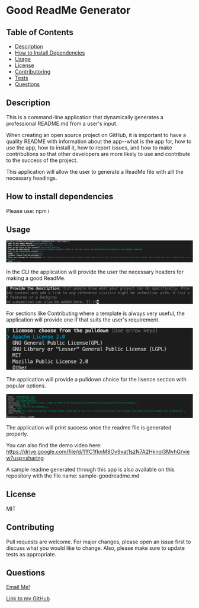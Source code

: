 # Good ReadMe Generator

## Table of Contents

- [Description](#description)
- [How to Install Dependencies](#how-to-install-dependencies)
- [Usage](#usage)
- [License](#license)
- [Contributoring](#contributing)
- [Tests](#tests)
- [Questions](#questions)

## Description

This is a command-line application that dynamically generates a professional README.md from a user's input.

When creating an open source project on GitHub, it is important to have a quality README with information about the app--what is the app for, how to use the app, how to install it, how to report issues, and how to make contributions so that other developers are more likely to use and contribute to the success of the project.

This application will allow the user to generate a ReadMe file with alll the necessary headings.

## How to install dependencies

Please use: npm i

## Usage

![](./img/read1.png)

In the CLI the application will provide the user the necessary headers for making a good ReadMe.

![](./img/read3.png)

For sections like Contributing where a template is always very useful, the application will provide one if that suits the user's requirement.

![](./img/read4.png)

The application will provide a pulldown choice for the lisence section with popular options.

![](./img/read2.png)

The application will print success once the readme file is generated properly.

You can also find the demo video here: https://drive.google.com/file/d/11fC1fknM8Ov9xat1szN7A2Hknol3MvhG/view?usp=sharing

A sample readme generated through this app is also available on this repository with the file name: sample-goodreadme.md

## License

MIT

## Contributing

Pull requests are welcome. For major changes, please open an issue first to discuss what you would like to change. Also, please make sure to update tests as appropriate.

## Questions

[Email Me!](mailto:nishii.dev.syd@gmail.com)

[Link to my GitHub](https://github.com/noriyuki-ishii-820)
